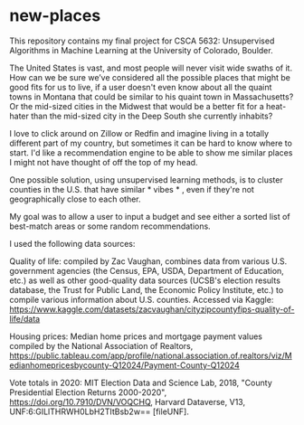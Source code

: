 # new-places

This repository contains my final project for CSCA 5632: Unsupervised Algorithms in Machine Learning at the University of Colorado, Boulder.

The United States is vast, and most people will never visit wide swaths of it. How can we be sure we’ve considered all the possible places that might be good fits for us to live, if a user doesn't even know about all the quaint towns in Montana that could be similar to his quaint town in Massachusetts? Or the mid-sized cities in the Midwest that would be a better fit for a heat-hater than the mid-sized city in the Deep South she currently inhabits?

I love to click around on Zillow or Redfin and imagine living in a totally different part of my country, but sometimes it can be hard to know where to start. I'd like a recommendation engine to be able to show me similar places I might not have thought of off the top of my head.

One possible solution, using unsupervised learning methods, is to cluster counties in the U.S. that have similar * vibes * , even if they're not geographically close to each other.

My goal was to allow a user to input a budget and see either a sorted list of best-match areas or some random recommendations.

I used the following data sources:

Quality of life: compiled by Zac Vaughan, combines data from various U.S. government agencies (the Census, EPA, USDA, Department of Education, etc.) as well as other good-quality data sources (UCSB's election results database, the Trust for Public Land, the Economic Policy Institute, etc.) to compile various information about U.S. counties. Accessed via Kaggle: https://www.kaggle.com/datasets/zacvaughan/cityzipcountyfips-quality-of-life/data

Housing prices: Median home prices and mortgage payment values compiled by the National Association of Realtors, https://public.tableau.com/app/profile/national.association.of.realtors/viz/Medianhomepricesbycounty-Q12024/Payment-County-Q12024

Vote totals in 2020: MIT Election Data and Science Lab, 2018, "County Presidential Election Returns 2000-2020", https://doi.org/10.7910/DVN/VOQCHQ, Harvard Dataverse, V13, UNF:6:GILlTHRWH0LbH2TItBsb2w== [fileUNF].
